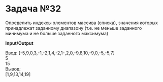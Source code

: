 # Задача №32

Определить индексы элементов массива (списка), значения которых принадлежат заданному диапазону (т.е. не меньше заданного минимума и не больше заданного максимума)

**Input/Output**

Ввод:
[-5,9,0,3,-1,-2,1,4,-2,1-,2,0,-9,8,10,-9,0,-5,-5,7]    
5    
15  
Вывод:                                            
[1,9,13,14,19]   